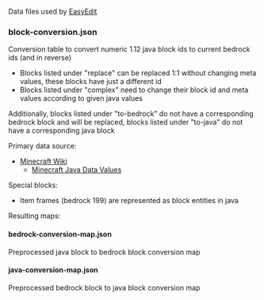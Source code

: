 Data files used by [EasyEdit](https://github.com/platz1de/EasyEdit)

### block-conversion.json

Conversion table to convert numeric 1.12 java block ids to current bedrock ids (and in reverse)

- Blocks listed under "replace" can be replaced 1:1 without changing meta values, these blocks have just a different id
- Blocks listed under "complex" need to change their block id and meta values according to given java values

Additionally, blocks listed under "to-bedrock" do not have a corresponding bedrock block and will be replaced, blocks
listed under "to-java" do not have a corresponding java block

Primary data source:

- [Minecraft Wiki](https://minecraft.fandom.com/)
    - [Minecraft Java Data Values](https://minecraft.fandom.com/wiki/Java_Edition_data_values/Pre-flattening)

Special blocks:
- Item frames (bedrock 199) are represented as block entities in java

Resulting maps:

#### bedrock-conversion-map.json

Preprocessed java block to bedrock block conversion map

#### java-conversion-map.json

Preprocessed bedrock block to java block conversion map